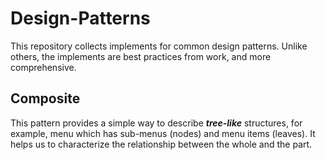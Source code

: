 # Design-Patterns

This repository collects implements for common design patterns. Unlike others, the implements are best practices from work, and more comprehensive.

## Composite

This pattern provides a simple way to describe _**tree-like**_ structures, for example, menu which has sub-menus \(nodes\) and menu items \(leaves\). It helps us to characterize the relationship between the whole and the part.

